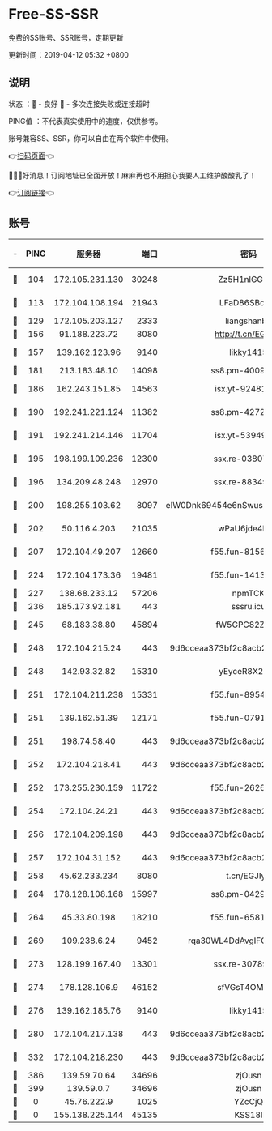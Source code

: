 # Free-SS-SSR

免费的SS账号、SSR账号，定期更新

更新时间：2019-04-12 05:32 +0800

## 说明

状态     ：🙂 - 良好 🙁 - 多次连接失败或连接超时

PING值   ：不代表真实使用中的速度，仅供参考。

账号兼容SS、SSR，你可以自由在两个软件中使用。

👉[扫码页面](https://liesauer.github.io/Free-SS-SSR/)👈

🎉🎉🎉好消息！订阅地址已全面开放！麻麻再也不用担心我要人工维护酸酸乳了！

👉[订阅链接](https://www.liesauer.net/yogurt/subscribe?ACCESS_TOKEN=DAYxR3mMaZAsaqUb)👈

## 账号

|-|PING|服务器|端口|密码|加密方式|区域|
|:----:|:----:|:-----:|-----:|:----:|:----:|:----:|
|🙂|104|172.105.231.130|30248|Zz5H1nlGGKHx|aes-256-cfb|JP|
|🙂|113|172.104.108.194|21943|LFaD86SBq2lY|aes-256-cfb|JP|
|🙂|129|172.105.203.127|2333|liangshanbo|chacha20|JP|
|🙂|156|91.188.223.72|8080|http://t.cn/EGJIyrl|rc4-md5|RU|
|🙂|157|139.162.123.96|9140|likky1415|aes-256-cfb|JP|
|🙂|181|213.183.48.10|14098|ss8.pm-40099704|rc4-md5|RU|
|🙂|186|162.243.151.85|14563|isx.yt-92481050|aes-256-cfb|US|
|🙂|190|192.241.221.124|11382|ss8.pm-42723033|aes-256-cfb|US|
|🙂|191|192.241.214.146|11704|isx.yt-53949818|aes-256-cfb|US|
|🙂|195|198.199.109.236|12300|ssx.re-03807985|aes-256-cfb|US|
|🙂|196|134.209.48.248|12970|ssx.re-88349719|aes-256-cfb|US|
|🙂|200|198.255.103.62|8097|eIW0Dnk69454e6nSwuspv9DmS201tQ0D|aes-256-cfb|US|
|🙂|202|50.116.4.203|21035|wPaU6jde4NZT|aes-256-cfb|US|
|🙂|207|172.104.49.207|12660|f55.fun-81564734|aes-256-cfb|SG|
|🙂|224|172.104.173.36|19481|f55.fun-14131988|aes-256-cfb|SG|
|🙂|227|138.68.233.12|57206|npmTCK|rc4-md5|US|
|🙂|236|185.173.92.181|443|sssru.icu|rc4-md5|RU|
|🙂|245|68.183.38.80|45894|fW5GPC82Z97G|aes-256-cfb|GB|
|🙂|248|172.104.215.24|443|9d6cceaa373bf2c8acb22e60b6a58be6|aes-256-cfb|US|
|🙂|248|142.93.32.82|15310|yEyceR8X2EVd|aes-256-cfb|GB|
|🙂|251|172.104.211.238|15331|f55.fun-89549710|aes-256-cfb|US|
|🙂|251|139.162.51.39|12171|f55.fun-07919611|aes-256-cfb|SG|
|🙂|251|198.74.58.40|443|9d6cceaa373bf2c8acb22e60b6a58be6|aes-256-cfb|US|
|🙂|252|172.104.218.41|443|9d6cceaa373bf2c8acb22e60b6a58be6|aes-256-cfb|US|
|🙂|252|173.255.230.159|11722|f55.fun-26267528|aes-256-cfb|US|
|🙂|254|172.104.24.21|443|9d6cceaa373bf2c8acb22e60b6a58be6|aes-256-cfb|US|
|🙂|256|172.104.209.198|443|9d6cceaa373bf2c8acb22e60b6a58be6|aes-256-cfb|US|
|🙂|257|172.104.31.152|443|9d6cceaa373bf2c8acb22e60b6a58be6|aes-256-cfb|US|
|🙂|258|45.62.233.234|8080|t.cn/EGJIyrl|rc4-md5|CA|
|🙂|264|178.128.108.168|15997|ss8.pm-04296436|aes-256-cfb|SG|
|🙂|264|45.33.80.198|18210|f55.fun-65816488|aes-256-cfb|US|
|🙂|269|109.238.6.24|9452|rqa30WL4DdAvgIFG6Fs3znzTa|aes-256-cfb|FR|
|🙂|273|128.199.167.40|13301|ssx.re-30789063|aes-256-cfb|SG|
|🙂|274|178.128.106.9|46152|sfVGsT4OMxHC|aes-256-cfb|SG|
|🙂|276|139.162.185.76|9140|likky1415|aes-256-cfb|DE|
|🙂|280|172.104.217.138|443|9d6cceaa373bf2c8acb22e60b6a58be6|aes-256-cfb|US|
|🙂|332|172.104.218.230|443|9d6cceaa373bf2c8acb22e60b6a58be6|aes-256-cfb|US|
|🙂|386|139.59.70.64|34696|zjOusn|chacha20|IN|
|🙂|399|139.59.0.7|34696|zjOusn|chacha20|IN|
|🙁|0|45.76.222.9|1025|YZcCjQ|rc4-md5|JP|
|🙁|0|155.138.225.144|45135|KSS18l|rc4-md5|US|
